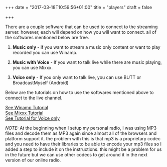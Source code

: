 +++
date = "2017-03-18T10:59:56+01:00"
title = "players"
draft = false

+++

There are a couple software that can be used to connect to the streaming server. however, each will depend on how you will want to connect. all of the softwares mentioned below are free.

1. **Music only** - if you want to stream a music only content or want to play recorded you can use Winamp.

2. **Music with Voice** - If you want to talk live while there are music playing, you can use Mixxx.

3. **Voice only** - If you only want to talk live, you can use BUTT or BroadcastMyself (Android)

Below are the tutorials on how to use the softwares mentioned above to connect to the live channel.

<a href='{{< ref "winamp.md" >}}'>See Winamp Tutorial</a> 
&nbsp;  
<a href='{{< ref "mixxx.md" >}}'>See Mixxx Tutorial</a> 
&nbsp;  
<a href='{{< ref "voiceonly.md" >}}'>See Tutorial for Voice only</a> 

*NOTE:* At the beginning when I setup my personal radio, I was using MP3 files and decode them as MP3 again since almost all of the browsers and platform support it. the problem with this is that mp3 is a proprietary codec and you need to have their libraries to be able to encode your mp3 files so I added a step to include it on the instructions. this might be a problem for us in the future but we can use other codecs to get around it in the next version of our online radio. 








